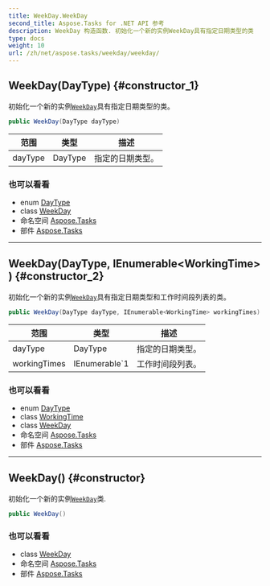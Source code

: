 ```yaml
---
title: WeekDay.WeekDay
second_title: Aspose.Tasks for .NET API 参考
description: WeekDay 构造函数. 初始化一个新的实例WeekDay具有指定日期类型的类
type: docs
weight: 10
url: /zh/net/aspose.tasks/weekday/weekday/
---
```

## WeekDay(DayType) {#constructor_1}

初始化一个新的实例[`WeekDay`](../)具有指定日期类型的类。

```csharp
public WeekDay(DayType dayType)
```

| 范围 | 类型 | 描述 |
| --- | --- | --- |
| dayType | DayType | 指定的日期类型。 |

### 也可以看看

* enum [DayType](../../daytype/)
* class [WeekDay](../)
* 命名空间 [Aspose.Tasks](../../weekday/)
* 部件 [Aspose.Tasks](../../../)

---

## WeekDay(DayType, IEnumerable&lt;WorkingTime&gt;) {#constructor_2}

初始化一个新的实例[`WeekDay`](../)具有指定日期类型和工作时间段列表的类。

```csharp
public WeekDay(DayType dayType, IEnumerable<WorkingTime> workingTimes)
```

| 范围 | 类型 | 描述 |
| --- | --- | --- |
| dayType | DayType | 指定的日期类型。 |
| workingTimes | IEnumerable`1 | 工作时间段列表。 |

### 也可以看看

* enum [DayType](../../daytype/)
* class [WorkingTime](../../workingtime/)
* class [WeekDay](../)
* 命名空间 [Aspose.Tasks](../../weekday/)
* 部件 [Aspose.Tasks](../../../)

---

## WeekDay() {#constructor}

初始化一个新的实例[`WeekDay`](../)类.

```csharp
public WeekDay()
```

### 也可以看看

* class [WeekDay](../)
* 命名空间 [Aspose.Tasks](../../weekday/)
* 部件 [Aspose.Tasks](../../../)


